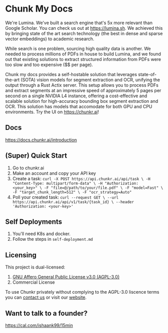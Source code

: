 # Chunk My Docs

We're Lumina. We've built a search engine that's 5x more relevant than Google Scholar. You can check us out at https://lumina.sh. We achieved this by bringing state of the art search technology (the best in dense and sparse vector embeddings) to academic research. 

While search is one problem, sourcing high quality data is another. We needed to process millions of PDFs in house to build Lumina, and we found out that existing solutions to extract structured information from PDFs were too slow and too expensive ($$ per page). 

Chunk my docs provides a self-hostable solution that leverages state-of-the-art (SOTA) vision models for segment extraction and OCR, unifying the output through a Rust Actix server. This setup allows you to process PDFs and extract segments at an impressive speed of approximately 5 pages per second on a single NVIDIA L4 instance, offering a cost-effective and scalable solution for high-accuracy bounding box segment extraction and OCR. This solution has models that accomodate for both GPU and CPU environments. Try the UI on https://chunkr.ai!

## Docs

https://docs.chunkr.ai/introduction

## (Super) Quick Start

1. Go to chunkr.ai
2. Make an account and copy your API key
3. Create a task:
   `curl -X POST https://api.chunkr.ai/api/task \
  -H "Content-Type: multipart/form-data" \
  -H "Authorization: <your_key>" \
  -F "file=@/path/to/your/file.pdf" \
  -F "model=Fast" \
  -F "target_chunk_length=512" \
  -F "ocr_strategy=Auto"`
4. Poll your created task:
   `curl --request GET \
    --url https://api.chunkr.ai/api/v1/task/{task_id} \
    --header 'Authorization: <your-key>'`

## Self Deployments

1. You'll need K8s and docker.
2. Follow the steps in `self-deployment.md`

## Licensing

This project is dual-licensed:

1. [GNU Affero General Public License v3.0 (AGPL-3.0)](LICENSE)
2. Commercial License

To use Chunkr privately without complying to the AGPL-3.0 liscence terms you can [contact us](mailto:ishaan@lumina.sh) or visit our [website](https://chunkr.ai).

## Want to talk to a founder?
https://cal.com/ishaank99/15min
